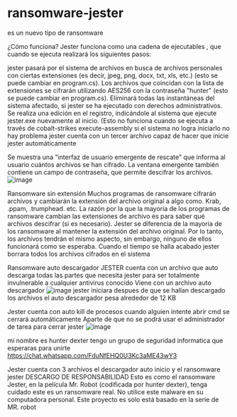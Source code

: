 # ransomware-jester 

es un nuevo tipo de ransomware  


¿Cómo funciona?
Jester funciona como una cadena de ejecutables , que cuando se ejecuta realizará los siguientes pasos:

jester pasará por el sistema de archivos en busca de archivos personales con ciertas extensiones (es decir, jpeg, png, docx, txt, xls, etc.) (esto se puede cambiar en program.cs).
Los archivos que coincidan con la lista de extensiones se cifrarán utilizando AES256 con la contraseña "hunter" (esto se puede cambiar en program.cs).
Eliminará todas las instantáneas del sistema afectado, si jester se ha ejecutado con derechos administrativos.
Se realiza una edición en el registro, indicándole al sistema que ejecute jester.exe nuevamente al inicio. (Esto no funciona cuando se ejecuta a través de cobalt-strikes execute-assembly si el sistema no logra iniciarlo no hay problema jester cuenta con un tercer archivo capaz de hacer que inicie jester automáticamente 

Se muestra una "interfaz de usuario emergente de rescate" que informa al usuario cuántos archivos se han cifrado. La ventana emergente también contiene un campo de contraseña, que permite descifrar los archivos.
 ![image](https://user-images.githubusercontent.com/91295669/134601820-bef2cb24-8bf7-485a-8efd-a87e8825d6f9.png)

Ransomware sin extensión
Muchos programas de ransomware cifrarán archivos y cambiarán la extensión del archivo original a algo como. Krab, .ppam, .trumphead. etc. La razón por la que la mayoría de los programas de ransomware cambian las extensiones de archivo es para saber qué archivos descifrar (si es necesario). Jester se diferencia de la mayoría de los ransomware al mantener la extensión del archivo original. Por lo tanto, los archivos tendrán el mismo aspecto, sin embargo, ninguno de ellos funcionará como se esperaba.
Cuando el tiempo se halla acabado jester borrara todos los archivos cifrados en el sistema 

Ransomware auto descargador 
JESTER cuenta con un archivo que auto descarga todas las partes que necesita jester para ser totalmente invulnerable a cualquier antivirus conocido 
Viene con un archivo auto descargador
![image](https://user-images.githubusercontent.com/91295669/134601890-37372bf3-5071-4553-965a-deb1cad3ceea.png)
jester iniciara  despues de que se hallan descargado los archivos el auto descargador pesa alrededor de 12 KB 
 
Jester cuenta con auto kill de procesos cuando alguien intente abrir cmd se cerrará automáticamente 
Aparte de que no se podrá usar el administrador de tarea para cerrar jester
![image](https://user-images.githubusercontent.com/91295669/134602445-8e069a7f-0372-4642-a91a-8cd1642e4355.png)

mi nombre es hunter dexter  tengo  un grupo de seguridad informatica que esperaras para unirte
https://chat.whatsapp.com/FduNfEHQ0U3Kc3aME43wY3

 
Jester cuenta con 3 archivos el descargador auto inicio y el ransomware jester
DESCARGO DE RESPONSABILIDAD
Esto es como el ransomware Jester, en la película Mr. Robot (codificada por hunter dexter), tenga cuidado este es un ransomware real. No utilice este malware en su computadora personal. Este proyecto es solo está basado en la serie de MR. robot 

